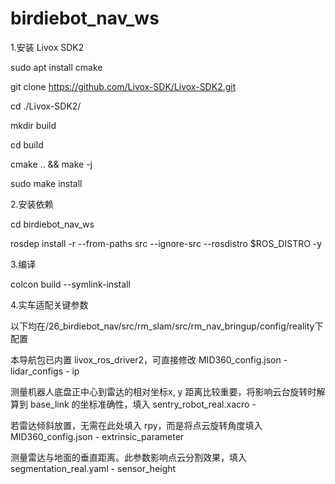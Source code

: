 # birdiebot_nav_ws
1.安装 Livox SDK2

sudo apt install cmake

git clone https://github.com/Livox-SDK/Livox-SDK2.git

cd ./Livox-SDK2/

mkdir build

cd build

cmake .. && make -j

sudo make install

2.安装依赖

cd birdiebot_nav_ws

rosdep install -r --from-paths src --ignore-src --rosdistro $ROS_DISTRO -y

3.编译

colcon build --symlink-install

4.实车适配关键参数

以下均在/26_birdiebot_nav/src/rm_slam/src/rm_nav_bringup/config/reality下配置

本导航包已内置 livox_ros_driver2，可直接修改 MID360_config.json - lidar_configs - ip

测量机器人底盘正中心到雷达的相对坐标x, y 距离比较重要，将影响云台旋转时解算到 base_link 的坐标准确性，填入 sentry_robot_real.xacro - <joint name="livox_joint" type="fixed">

若雷达倾斜放置，无需在此处填入 rpy，而是将点云旋转角度填入 MID360_config.json - extrinsic_parameter

测量雷达与地面的垂直距离。此参数影响点云分割效果，填入 segmentation_real.yaml - sensor_height